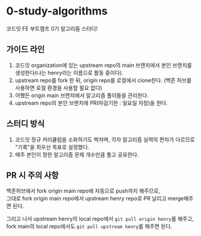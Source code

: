 # 0-study-algorithms

코드잇 FE 부트캠프 0기 알고리즘 스터디!

## 가이드 라인

1.  코드잇 organization에 있는 upstream repo의 main 브랜치에서 본인 브랜치를 생성한다(나는 henry라는 이름으로 활동 중이다).
2.  upstream repo를 fork 한 뒤, origin repo를 로컬에서 clone한다. (백준 허브를 사용하면 로컬 환경을 사용할 필요 없다)
3.  어쨌든 origin main 브랜치에서 알고리즘 풀이들을 관리한다.
4.  upstream repo의 본인 브랜치에 PR(마감기한 : 일요일 자정)을 한다.

## 스터디 방식

1.  코드잇 정규 커리큘럼을 소화하기도 벅차며, 각자 알고리즘 실력의 편차가 다르므로 "기록"을 최우선 목표로 설정했다.
2.  매주 본인이 정한 알고리즘 문제 개수만큼 풀고 공유한다.

## PR 시 주의 사항

백준허브에서 fork origin main repo에 자동으로 push까지 해주므로,<br>
그대로 fork origin main repo에서 upstream henry repo로 PR 날리고 merge해주면 된다.

그리고 나서 upstream henry의 local repo에서 `git pull origin henry`를 해주고,<br>
fork main의 local repo에서도 `git pull upstream henry`를 해주면 된다.
